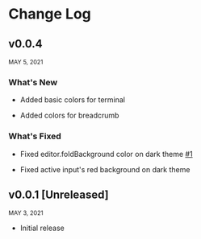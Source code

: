 # Change Log

## v0.0.4

<small>MAY 5, 2021</small>

### What's New

- Added basic colors for terminal

- Added colors for breadcrumb

### What's Fixed

- Fixed editor.foldBackground color on dark theme [#1](https://github.com/spaceinvadev/bianconero/issues/1)

- Fixed active input's red background on dark theme

## v0.0.1 [Unreleased]

<small>MAY 3, 2021</small>

- Initial release
